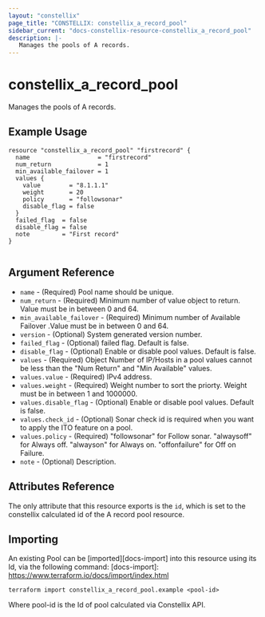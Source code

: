 ```yaml
---
layout: "constellix"
page_title: "CONSTELLIX: constellix_a_record_pool"
sidebar_current: "docs-constellix-resource-constellix_a_record_pool"
description: |-
   Manages the pools of A records.
---
```


# constellix_a_record_pool
 Manages the pools of A records.

## Example Usage ##

```hcl
resource "constellix_a_record_pool" "firstrecord" {
  name                   = "firstrecord"
  num_return             = 1
  min_available_failover = 1
  values {
    value        = "8.1.1.1"
    weight       = 20
    policy       = "followsonar"
    disable_flag = false
  }
  failed_flag  = false
  disable_flag = false
  note         = "First record"
}


```

## Argument Reference ##
* `name` - (Required) Pool name should be unique.
* `num_return` - (Required) Minimum number of value object to return. Value must be in between 0 and 64.
* `min_available_failover` - (Required) Minimum number of Available Failover .Value must be in between 0 and 64.
* `version` - (Optional) System generated version number.
* `failed_flag` - (Optional) failed flag. Default is false.
* `disable_flag` - (Optional) Enable or disable pool values. Default is false.
* `values` - (Required) Object Number of IP/Hosts in a pool values cannot be less than the "Num Return" and "Min Available" values.
* `values.value` - (Required) IPv4 address.
* `values.weight` - (Required) Weight number to sort the priorty. Weight must be in between 1 and 1000000.
* `values.disable_flag` - (Optional) Enable or disable pool values. Default is false.
* `values.check_id` - (Optional) Sonar check id is required when you want to apply the ITO feature on a pool.
* `values.policy` - (Required) "followsonar" for Follow sonar. "alwaysoff" for Always off. "alwayson" for Always on. "offonfailure" for Off on Failure.
* `note` - (Optional) Description.

## Attributes Reference
The only attribute that this resource exports is the `id`, which is set to the constellix calculated id of the A record pool resource.

## Importing ##

An existing Pool can be [imported][docs-import] into this resource using its Id, via the following command:
[docs-import]: https://www.terraform.io/docs/import/index.html


```
terraform import constellix_a_record_pool.example <pool-id>
```

Where pool-id is the Id of pool calculated via Constellix API.